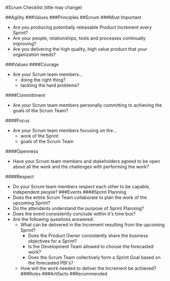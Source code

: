 #Scrum Checklist (title may change)

##Agility
###Values
###Principles
##Scrum
###Most Important
- Are you producing potentially releasable Product Increment every Sprint?
- Are your people, relationships, tools and processes continually improving?
- Are you delivering the high quality, high value product that your organization needs?

###Values
####Courage
- Are your Scrum team members...
    - doing the right thing?
    - tackling the hard problems?

####Committment
- Are your Scrum team members personally committing to achieving the goals of the Scrum Team?

####Focus
- Are your Scrum team members focusing on the...
    - work of the Sprint
    - goals of the Scrum Team

####Openness
- Have your Scrum team members and stakeholders agreed to be open about all the work and the challenges with performing the work?

####Respect
- Do your Scrum team members respect each other to be capable, independent people?
###Events
####Sprint Planning
- Does the entire Scrum Team collaborate to plan the work of the upcoming Sprint?
- Do the attendants understand the purpose of Sprint Planning?
- Does the event consistently conclude within it's time box?
- Are the following questions answered:
    - What can be delivered in the Increment resulting from the upcoming Sprint?
        - Does the Product Owner consistently share the business objectives for a Sprint?
        - Is the Development Team allowed to choose the forecasted work?
        - Does the Scrum Team collectively form a Sprint Goal based on the forecasted PBI's?
    - How will the work needed to deliver the Increment be achieved?
###Roles
###Artifacts
##Recommended
